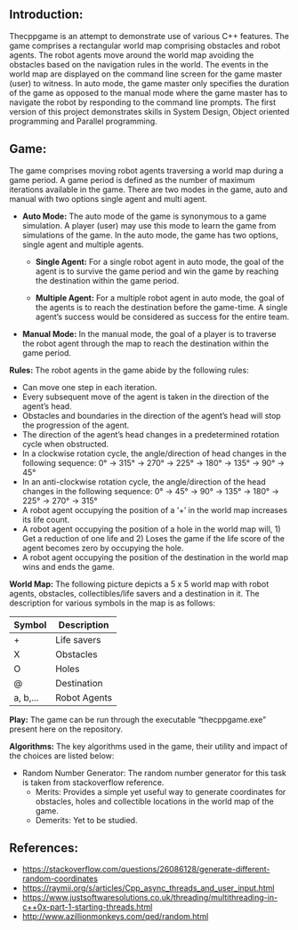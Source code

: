 ## Introduction:
Thecppgame is an attempt to demonstrate use of various C++ features. The game comprises a rectangular world map comprising obstacles and robot agents. The robot agents move around the world map avoiding the obstacles based on the navigation rules in the world. The events in the world map are displayed on the command line screen for the game master (user) to witness. In auto mode, the game master only specifies the duration of the game as opposed to the manual mode where the game master has to navigate the robot by responding to the command line prompts. The first version of this project demonstrates skills in System Design, Object oriented programming and Parallel programming. 

## Game:
The game comprises moving robot agents traversing a world map during a game period. A game period is defined as the number of maximum iterations available in the game. There are two modes in the game, auto and manual with two options single agent and multi agent. 

- **Auto Mode:** The auto mode of the game is synonymous to a game simulation. A player (user) may use this mode to learn the game from simulations of the game. In the auto mode, the game has two options, single agent and multiple agents. 

    - **Single Agent:** For a single robot agent in auto mode, the goal of the agent is to survive the game period and win the game by reaching the destination within the game period. 

    - **Multiple Agent:** For a multiple robot agent in auto mode, the goal of the agents is to reach the destination before the game-time. A single agent’s success would be considered as success for the entire team.   

- **Manual Mode:** In the manual mode, the goal of a player is to traverse the robot agent through the map to reach the destination within the game period. 

**Rules:**
The robot agents in the game abide by the following rules: 
- Can move one step in each iteration.
- Every subsequent move of the agent is taken in the direction of the agent’s head.
- Obstacles and boundaries in the direction of the agent’s head will stop the progression of the agent.
- The direction of the agent’s head changes in a predetermined rotation cycle when obstructed. 
- In a clockwise rotation cycle, the angle/direction of head changes in the following sequence: 0° → 315° → 270° → 225° → 180° → 135° → 90° → 45°
- In an anti-clockwise rotation cycle, the angle/direction of the head changes in the following sequence: 0° → 45° → 90° → 135° → 180° → 225° → 270° → 315°
- A robot agent occupying the position of a ‘+’ in the world map increases its life count. 
- A robot agent occupying the position of a hole in the world map will, 1) Get a reduction of one life and 2) Loses the game if the life score of the agent becomes zero by occupying the hole. 
- A robot agent occupying the position of the destination in the world map wins and ends the game. 

**World Map:** The following picture depicts a 5 x 5 world map with robot agents, obstacles, collectibles/life savers and a destination in it. The description for various symbols in the map is as follows: 

| Symbol | Description |
| ------ | ----------- |
|+ 		 | Life savers |         
|X 		 | Obstacles   |
|O 		 | Holes       |
|@ 		 | Destination |
|a, b,...| Robot Agents|
 
**Play:** The game can be run through the executable “thecppgame.exe” present here on the repository. 

**Algorithms:** The key algorithms used in the game, their utility and impact of the choices are listed below:

- Random Number Generator: The random number generator for this task is taken from stackoverflow reference. 
    - Merits: Provides a simple yet useful way to generate coordinates for obstacles, holes and collectible locations in the world map of the game. 
    - Demerits: Yet to be studied. 

## References:
- https://stackoverflow.com/questions/26086128/generate-different-random-coordinates
- https://raymii.org/s/articles/Cpp_async_threads_and_user_input.html
- https://www.justsoftwaresolutions.co.uk/threading/multithreading-in-c++0x-part-1-starting-threads.html
- http://www.azillionmonkeys.com/qed/random.html
